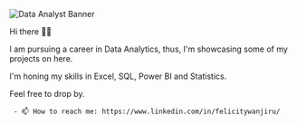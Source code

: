 ![Data Analyst Banner](https://user-images.githubusercontent.com/8385040/211572807-e20b0bd0-be1d-40c7-9893-432ff175fca2.png)


Hi there 👋🏾

I am pursuing a career in Data Analytics, thus, I'm showcasing some of my projects on here.

I'm honing my skills in Excel, SQL, Power BI and Statistics.

Feel free to drop by.

     - 📫 How to reach me: https://www.linkedin.com/in/felicitywanjiru/

<!---
mukunjufelicity/mukunjufelicity is a ✨ special ✨ repository because its `README.md` (this file) appears on your GitHub profile.
You can click the Preview link to take a look at your changes.
--->

